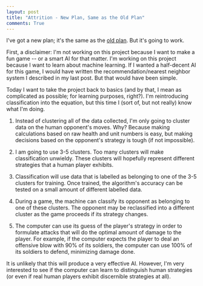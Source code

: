 ```yaml
---
layout: post
title: "Attrition - New Plan, Same as the Old Plan"
comments: True
---
```


I've got a new plan; it's the same as the [old plan](https://www.youtube.com/watch?v=g_SWP3qI7Rg). But it's going to work.

First, a disclaimer: I'm not working on this project because I want to make a fun game -- or a smart AI for that matter. I'm working on this project because I want to learn about machine learning. If I wanted a half-decent AI for this game, I would have written the recommendation/nearest neighbor system I described in my last post. But that would have been simple.

Today I want to take the project back to basics (and by that, I mean as complicated as possible; for learning purposes, right?). I'm reintroducing classification into the equation, but this time I (sort of, but not really) know what I'm doing.

1. Instead of clustering all of the data collected, I'm only going to cluster data on the human opponent's moves. Why? Because making calculations based on raw health and unit numbers is easy, but making decisions based on the opponent's strategy is tough (if not impossible).

2. I am going to use 3-5 clusters. Too many clusters will make classification unwieldy. These clusters will hopefully represent different strategies that a human player exhibits.

3. Classification will use data that is labelled as belonging to one of the 3-5 clusters for training. Once trained, the algorithm's accuracy can be tested on a small amount of different labelled data.

4. During a game, the machine can classify its opponent as belonging to one of these clusters. The opponent may be reclassified into a different cluster as the game proceeds if its strategy changes.

5. The computer can use its guess of the player's strategy in order to formulate attacks that will do the optimal amount of damage to the player. For example, if the computer expects the player to deal an offensive blow with 90% of its soldiers, the computer can use 100% of its soldiers to defend, minimizing damage done.

It is unlikely that this will produce a very effective AI. However, I'm very interested to see if the computer can learn to distinguish human strategies (or even if real human players exhibit discernible strategies at all).
